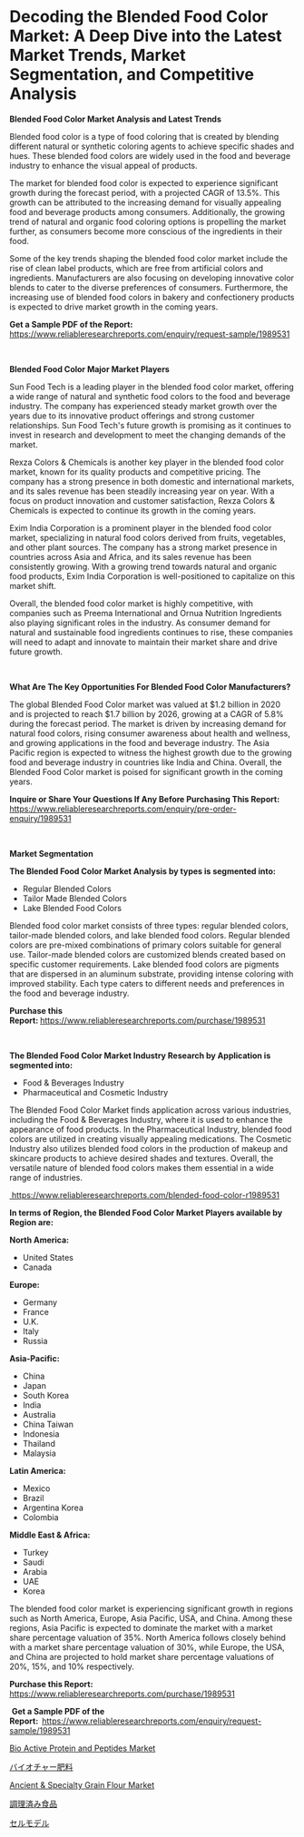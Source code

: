 <p><h1>Decoding the Blended Food Color Market: A Deep Dive into the Latest Market Trends, Market Segmentation, and Competitive Analysis</h1></p><p><strong>Blended Food Color Market Analysis and Latest Trends</strong></p>
<p><p>Blended food color is a type of food coloring that is created by blending different natural or synthetic coloring agents to achieve specific shades and hues. These blended food colors are widely used in the food and beverage industry to enhance the visual appeal of products.</p><p>The market for blended food color is expected to experience significant growth during the forecast period, with a projected CAGR of 13.5%. This growth can be attributed to the increasing demand for visually appealing food and beverage products among consumers. Additionally, the growing trend of natural and organic food coloring options is propelling the market further, as consumers become more conscious of the ingredients in their food.</p><p>Some of the key trends shaping the blended food color market include the rise of clean label products, which are free from artificial colors and ingredients. Manufacturers are also focusing on developing innovative color blends to cater to the diverse preferences of consumers. Furthermore, the increasing use of blended food colors in bakery and confectionery products is expected to drive market growth in the coming years.</p></p>
<p><strong>Get a Sample PDF of the Report:&nbsp;</strong> <a href="https://www.reliableresearchreports.com/enquiry/request-sample/1989531">https://www.reliableresearchreports.com/enquiry/request-sample/1989531</a></p>
<p>&nbsp;</p>
<p><strong>Blended Food Color Major Market Players</strong></p>
<p><p>Sun Food Tech is a leading player in the blended food color market, offering a wide range of natural and synthetic food colors to the food and beverage industry. The company has experienced steady market growth over the years due to its innovative product offerings and strong customer relationships. Sun Food Tech's future growth is promising as it continues to invest in research and development to meet the changing demands of the market.</p><p>Rexza Colors & Chemicals is another key player in the blended food color market, known for its quality products and competitive pricing. The company has a strong presence in both domestic and international markets, and its sales revenue has been steadily increasing year on year. With a focus on product innovation and customer satisfaction, Rexza Colors & Chemicals is expected to continue its growth in the coming years.</p><p>Exim India Corporation is a prominent player in the blended food color market, specializing in natural food colors derived from fruits, vegetables, and other plant sources. The company has a strong market presence in countries across Asia and Africa, and its sales revenue has been consistently growing. With a growing trend towards natural and organic food products, Exim India Corporation is well-positioned to capitalize on this market shift.</p><p>Overall, the blended food color market is highly competitive, with companies such as Preema International and Ornua Nutrition Ingredients also playing significant roles in the industry. As consumer demand for natural and sustainable food ingredients continues to rise, these companies will need to adapt and innovate to maintain their market share and drive future growth.</p></p>
<p>&nbsp;</p>
<p><strong>What Are The Key Opportunities For Blended Food Color Manufacturers?</strong></p>
<p><p>The global Blended Food Color market was valued at $1.2 billion in 2020 and is projected to reach $1.7 billion by 2026, growing at a CAGR of 5.8% during the forecast period. The market is driven by increasing demand for natural food colors, rising consumer awareness about health and wellness, and growing applications in the food and beverage industry. The Asia Pacific region is expected to witness the highest growth due to the growing food and beverage industry in countries like India and China. Overall, the Blended Food Color market is poised for significant growth in the coming years.</p></p>
<p><strong>Inquire or Share Your Questions If Any Before Purchasing This Report:</strong> <a href="https://www.reliableresearchreports.com/enquiry/pre-order-enquiry/1989531">https://www.reliableresearchreports.com/enquiry/pre-order-enquiry/1989531</a></p>
<p>&nbsp;</p>
<p><strong>Market Segmentation</strong></p>
<p><strong>The Blended Food Color Market Analysis by types is segmented into:</strong></p>
<p><ul><li>Regular Blended Colors</li><li>Tailor Made Blended Colors</li><li>Lake Blended Food Colors</li></ul></p>
<p><p>Blended food color market consists of three types: regular blended colors, tailor-made blended colors, and lake blended food colors. Regular blended colors are pre-mixed combinations of primary colors suitable for general use. Tailor-made blended colors are customized blends created based on specific customer requirements. Lake blended food colors are pigments that are dispersed in an aluminum substrate, providing intense coloring with improved stability. Each type caters to different needs and preferences in the food and beverage industry.</p></p>
<p><strong>Purchase this Report:&nbsp;</strong><a href="https://www.reliableresearchreports.com/purchase/1989531">https://www.reliableresearchreports.com/purchase/1989531</a></p>
<p>&nbsp;</p>
<p><strong>The Blended Food Color Market Industry Research by Application is segmented into:</strong></p>
<p><ul><li>Food & Beverages Industry</li><li>Pharmaceutical and Cosmetic Industry</li></ul></p>
<p><p>The Blended Food Color Market finds application across various industries, including the Food & Beverages Industry, where it is used to enhance the appearance of food products. In the Pharmaceutical Industry, blended food colors are utilized in creating visually appealing medications. The Cosmetic Industry also utilizes blended food colors in the production of makeup and skincare products to achieve desired shades and textures. Overall, the versatile nature of blended food colors makes them essential in a wide range of industries.</p></p>
<p><a href="https://www.reliableresearchreports.com/blended-food-color-r1989531">&nbsp;https://www.reliableresearchreports.com/blended-food-color-r1989531</a></p>
<p><strong>In terms of Region, the Blended Food Color Market Players available by Region are:</strong></p>
<p>
    <p> <strong> North America: </strong>
        <ul>
            <li>United States</li>
            <li>Canada</li>
        </ul>
        </p> 
    <p> <strong> Europe: </strong>
        <ul>
            <li>Germany</li>
            <li>France</li>
            <li>U.K.</li>
            <li>Italy</li>
            <li>Russia</li>
        </ul>
        </p> 
    <p> <strong> Asia-Pacific: </strong>
        <ul>
            <li>China</li>
            <li>Japan</li>
            <li>South Korea</li>
            <li>India</li>
            <li>Australia</li>
            <li>China Taiwan</li>
            <li>Indonesia</li>
            <li>Thailand</li>
            <li>Malaysia</li>
        </ul>
        </p> 
    <p> <strong> Latin America: </strong>
        <ul>
            <li>Mexico</li>
            <li>Brazil</li>
            <li>Argentina Korea</li>
            <li>Colombia</li>
        </ul>
        </p> 
    <p> <strong> Middle East & Africa: </strong>
        <ul>
            <li>Turkey</li>
            <li>Saudi</li>
            <li>Arabia</li>
            <li>UAE</li>
            <li>Korea</li>
        </ul>
    </p>
    </p>
<p><p>The blended food color market is experiencing significant growth in regions such as North America, Europe, Asia Pacific, USA, and China. Among these regions, Asia Pacific is expected to dominate the market with a market share percentage valuation of 35%. North America follows closely behind with a market share percentage valuation of 30%, while Europe, the USA, and China are projected to hold market share percentage valuations of 20%, 15%, and 10% respectively.</p></p>
<p><strong>Purchase this Report: </strong><a href="https://www.reliableresearchreports.com/purchase/1989531">https://www.reliableresearchreports.com/purchase/1989531</a></p>
<p>&nbsp;<strong>Get a Sample PDF of the Report:&nbsp;&nbsp;</strong><a href="https://www.reliableresearchreports.com/enquiry/request-sample/1989531">https://www.reliableresearchreports.com/enquiry/request-sample/1989531</a></p>
<p><strong></strong></p>
<p><p><a href="https://github.com/gamblestampleyjenny50m5sl6/Market-Research-Report-List-2/blob/main/bio-active-protein-and-peptides-market.md">Bio Active Protein and Peptides Market</a></p><p><a href="https://medium.com/@samirmayert28/%E3%83%90%E3%82%A4%E3%82%AA%E3%83%81%E3%83%A3%E3%83%BC%E8%82%A5%E6%96%99%E5%B8%82%E5%A0%B4-%E3%82%BF%E3%82%A4%E3%83%97-%E3%82%A2%E3%83%97%E3%83%AA%E3%82%B1%E3%83%BC%E3%82%B7%E3%83%A7%E3%83%B3-%E5%9C%B0%E7%90%86%E3%81%AB%E3%82%88%E3%82%8B%E5%8C%85%E6%8B%AC%E7%9A%84%E3%81%AA%E8%A9%95%E4%BE%A1-9c1b7b65c3e6">バイオチャー肥料</a></p><p><a href="https://github.com/wwwkeltoum/Market-Research-Report-List-2/blob/main/ancient-specialty-grain-flour-market.md">Ancient & Specialty Grain Flour Market</a></p><p><a href="https://medium.com/@madelynhowe2023/%E6%BA%96%E5%82%99%E3%81%95%E3%82%8C%E3%81%9F%E9%A3%9F%E5%93%81%E5%B8%82%E5%A0%B4%E3%81%AF-2031%E5%B9%B4%E3%81%BE%E3%81%A7%E3%81%AE%E5%B8%82%E5%A0%B4%E3%82%B7%E3%82%A7%E3%82%A2-%E3%82%B5%E3%82%A4%E3%82%BA-%E3%81%8A%E3%82%88%E3%81%B3%E4%BA%88%E6%B8%AC%E3%81%95%E3%82%8C%E3%82%8B%E4%BA%88%E6%B8%AC%E3%81%AB%E7%84%A6%E7%82%B9%E3%82%92%E5%BD%93%E3%81%A6%E3%81%A6%E3%81%84%E3%81%BE%E3%81%99-8fa2f38f06a7">調理済み食品</a></p><p><a href="https://github.com/pepo3k/Market-Research-Report-List-1/blob/main/188520019941.md">セルモデル</a></p></p>